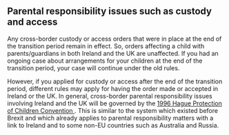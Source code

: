 ##  Parental responsibility issues such as custody and access

Any cross-border custody or access orders that were in place at the end of the
transition period remain in effect. So, orders affecting a child with
parents/guardians in both Ireland and the UK are unaffected. If you had an
ongoing case about arrangements for your children at the end of the transition
period, your case will continue under the old rules.

However, if you applied for custody or access after the end of the transition
period, different rules may apply for having the order made or accepted in
Ireland or the UK. In general, cross-border parental responsibility issues
involving Ireland and the UK will be governed by the [ 1996 Hague Protection
of Children Convention
](http://www.hcch.net/index_en.php?act=conventions.text&cid=70) . This is
similar to the system which existed before Brexit and which already applies to
parental responsibility matters with a link to Ireland and to some non-EU
countries such as Australia and Russia.
